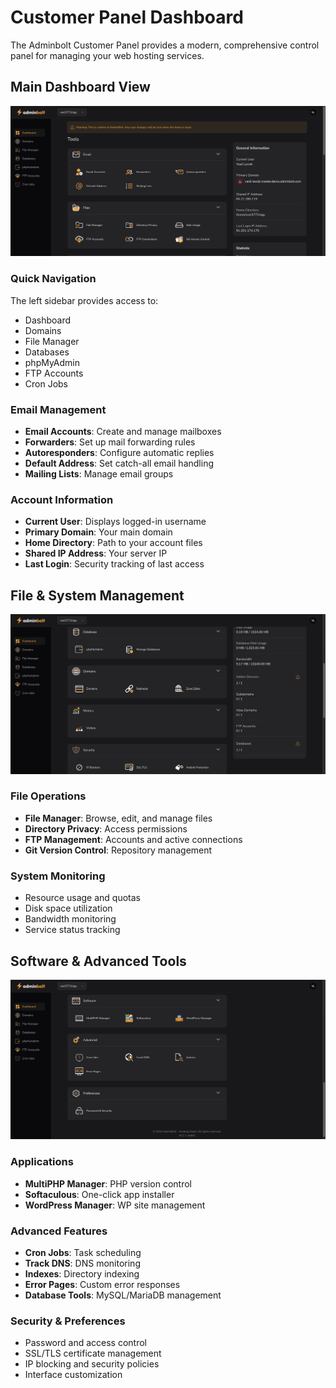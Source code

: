# Customer Panel Dashboard

The Adminbolt Customer Panel provides a modern, comprehensive control panel for managing your web hosting services.

## Main Dashboard View
![Customer Dashboard Main View](/screenshots/customer-dashboard.png)

### Quick Navigation
The left sidebar provides access to:
- Dashboard
- Domains
- File Manager
- Databases
- phpMyAdmin
- FTP Accounts
- Cron Jobs

### Email Management
- **Email Accounts**: Create and manage mailboxes
- **Forwarders**: Set up mail forwarding rules
- **Autoresponders**: Configure automatic replies
- **Default Address**: Set catch-all email handling
- **Mailing Lists**: Manage email groups

### Account Information
- **Current User**: Displays logged-in username
- **Primary Domain**: Your main domain
- **Home Directory**: Path to your account files
- **Shared IP Address**: Your server IP
- **Last Login**: Security tracking of last access

## File & System Management
![Customer Dashboard Extended View](/screenshots/customer-dashboard-2.png)

### File Operations
- **File Manager**: Browse, edit, and manage files
- **Directory Privacy**: Access permissions
- **FTP Management**: Accounts and active connections
- **Git Version Control**: Repository management

### System Monitoring
- Resource usage and quotas
- Disk space utilization
- Bandwidth monitoring
- Service status tracking

## Software & Advanced Tools
![Software and Advanced Features](/screenshots/customer-dashboard-3.png)

### Applications
- **MultiPHP Manager**: PHP version control
- **Softaculous**: One-click app installer
- **WordPress Manager**: WP site management

### Advanced Features
- **Cron Jobs**: Task scheduling
- **Track DNS**: DNS monitoring
- **Indexes**: Directory indexing
- **Error Pages**: Custom error responses
- **Database Tools**: MySQL/MariaDB management

### Security & Preferences
- Password and access control
- SSL/TLS certificate management
- IP blocking and security policies
- Interface customization 